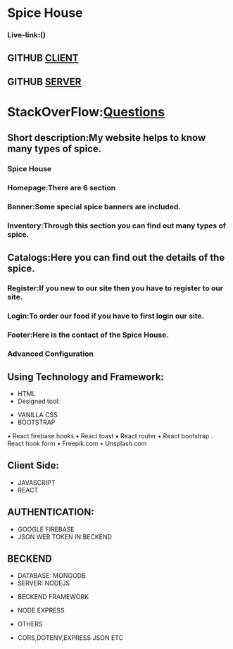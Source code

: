 # Spice House

### Live-link:()
## GITHUB [CLIENT]()
## GITHUB [SERVER]()
# StackOverFlow:[Questions](https://stackoverflow.com/questions/72185583/where-to-find-username-and-password-in-mongodb)

## Short description:My website helps to know many types of spice.
### Spice House
### Homepage:There are 6 section
### Banner:Some special spice banners are included.
### Inventory:Through this section you can find out many types of spice.
## Catalogs:Here you can find out the details of the spice.
### Register:If you new to our site then you have to register to our site. 
### Login:To order our food if you have to first login our site.
### Footer:Here is the contact of the Spice House.


### Advanced Configuration

## Using Technology and Framework:
* HTML
* Designed tool:
- VANILLA CSS
- BOOTSTRAP

•	React firebase hooks
•	React toast
•	React router
•	React bootstrap
.   React hook form
•	Freepik.com
•	Unsplash.com


## Client Side:
- JAVASCRIPT
- REACT

## AUTHENTICATION:
- GOOGLE FIREBASE
- JSON WEB TOKEN IN BECKEND


## BECKEND
- DATABASE: MONGODB
- SERVER: NODEJS

* BECKEND FRAMEWORK
- NODE EXPRESS

* OTHERS
- CORS,DOTENV,EXPRESS JSON ETC